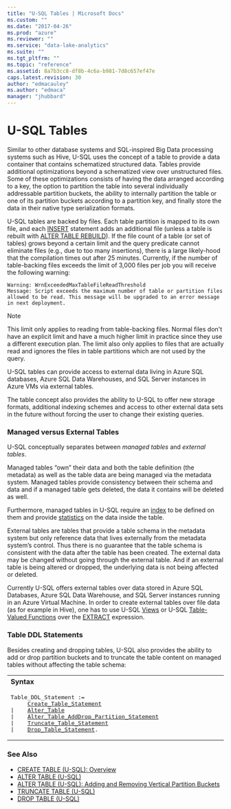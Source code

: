 ```yaml
---
title: "U-SQL Tables | Microsoft Docs"
ms.custom: ""
ms.date: "2017-04-26"
ms.prod: "azure"
ms.reviewer: ""
ms.service: "data-lake-analytics"
ms.suite: ""
ms.tgt_pltfrm: ""
ms.topic: "reference"
ms.assetid: 8a7b3cc8-df8b-4c6a-b981-7d8c657ef47e
caps.latest.revision: 30
author: "edmacauley"
ms.author: "edmaca"
manager: "jhubbard"
---
```

# U-SQL Tables
Similar to other database systems and SQL-inspired Big Data processing systems such as Hive, U-SQL uses the concept of a table to provide a data container that contains schematized structured data. Tables provide additional optimizations beyond a schematized view over unstructured files. Some of these optimizations consists of having the data arranged according to a key, the option to partition the table into several individually addressable partition buckets, the ability to internally partition the table or one of its partition buckets according to a partition key, and finally store the data in their native type serialization formats.   

U-SQL tables are backed by files. Each table partition is mapped to its own file, and each [INSERT](../USQL/insert-u-sql.md) statement adds an additional file (unless a table is rebuilt with [ALTER TABLE REBUILD](../USQL/alter-table-u-sql.md)).  If the file count of a table (or set of tables) grows beyond a certain limit and the query predicate cannot eliminate files (e.g., due to too many insertions), there is a large likely-hood that the compilation times out after 25 minutes.  Currently, if the number of table-backing files exceeds the limit of 3,000 files per job you will receive the following warning:

```   
Warning: WrnExceededMaxTableFileReadThreshold  
Message: Script exceeds the maximum number of table or partition files allowed to be read. This message will be upgraded to an error message in next deployment.
```
> [!NOTE]
> This limit only applies to reading from table-backing files. Normal files don't have an explicit limit and have a much higher limit in practice since they use a different execution plan. The limit also only applies to files that are actually read and ignores the files in table partitions which are not used by the query.
  
U-SQL tables can provide access to external data living in Azure SQL databases, Azure SQL Data Warehouses, and SQL Server instances in Azure VMs via external tables.  
  
The table concept also provides the ability to U-SQL to offer new storage formats, additional indexing schemes and access to other external data sets in the future without forcing the user to change their existing queries.  
  
### Managed versus External Tables <a name="man_ext_tabls"></a>   
U-SQL conceptually separates between *managed tables* and *external tables*.  
  
Managed tables “own” their data and both the table definition (the metadata) as well as the table data are being managed via the metadata system. Managed tables provide consistency between their schema and data and if a managed table gets deleted, the data it contains will be deleted as well.  
  
Furthermore, managed tables in U-SQL require an [index](../USQL/u-sql-indexes.md) to be defined on them and provide [statistics](../USQL/u-sql-statistics.md) on the data inside the table.  
  
External tables are tables that provide a table schema in the metadata system but only reference data that lives externally from the metadata system’s control. Thus there is no guarantee that the table schema is consistent with the data after the table has been created. The external data may be changed without going through the external table. And if an external table is being altered or dropped, the underlying data is not being affected or deleted.  
  
Currently U-SQL offers external tables over data stored in Azure SQL Databases, Azure SQL Data Warehouse, and SQL Server instances running in an Azure Virtual Machine. In order to create external tables over file data (as for example in Hive), one has to use U-SQL [Views](../USQL/u-sql-views.md) or U-SQL [Table-Valued Functions](../USQL/u-sql-functions.md) over the [EXTRACT](../USQL/extract-expression-u-sql.md) expression.  
  
### Table DDL Statements    
Besides creating and dropping tables, U-SQL also provides the ability to add or drop partition buckets and to truncate the table content on managed tables without affecting the table schema:  

<table><th align="left">Syntax</th><tr><td><pre>
Table_DDL_Statement :=                                                                                   
     <a href="create-table-u-sql-overview.md">Create_Table_Statement</a>  
|    <a href="alter-table-u-sql.md">Alter_Table</a>    
|    <a href="alter-table-u-sql-adding-and-removing-vertical-partition-buckets.md">Alter_Table_AddDrop_Partition_Statement</a>  
|    <a href="truncate-table-u-sql.md">Truncate_Table_Statement</a>
|    <a href="drop-table-u-sql.md">Drop_Table_Statement</a>.
</pre></td></tr></table>
  
### See Also  
* [CREATE TABLE (U-SQL): Overview](../USQL/create-table-u-sql-overview.md)
* [ALTER TABLE (U-SQL)](../USQL/alter-table-u-sql.md)
* [ALTER TABLE (U-SQL): Adding and Removing Vertical Partition Buckets](../USQL/alter-table-u-sql-adding-and-removing-vertical-partition-buckets.md)
* [TRUNCATE TABLE (U-SQL)](../USQL/truncate-table-u-sql.md)
* [DROP TABLE (U-SQL)](../USQL/drop-table-u-sql.md)

